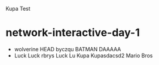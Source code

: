 Kupa
Test
# network-interactive-day-1

- wolverine
 HEAD
byczqu
BATMAN
DAAAAA
- Luck Luck
rbrys
Luck Lu
Kupa
Kupasdacsd2
Mario Bros 

